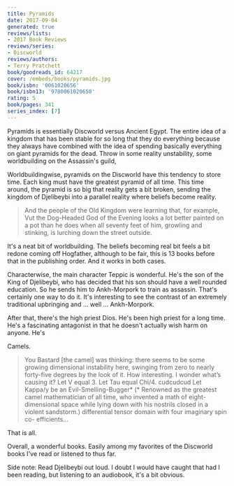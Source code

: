 ```yaml
---
title: Pyramids
date: 2017-09-04
generated: true
reviews/lists:
- 2017 Book Reviews
reviews/series:
- Discworld
reviews/authors:
- Terry Pratchett
book/goodreads_id: 64217
cover: /embeds/books/pyramids.jpg
book/isbn: '0061020656'
book/isbn13: '9780061020650'
rating: 5
book/pages: 341
series_index: [7]
---
```

Pyramids is essentially Discworld versus Ancient Egypt. The entire idea of a kingdom that has been stable for so long that they do everything because they always have combined with the idea of spending basically everything on giant pyramids for the dead. Throw in some reality unstability, some worldbuilding on the Assassin's guild,  

Worldbuildingwise, pyramids on the Discworld have this tendency to store time. Each king must have the greatest pyramid of all time. This time around, the pyramid is so big that reality gets a bit broken, sending the kingdom of Djelibeybi into a parallel reality where beliefs become reality.  

<!--more-->

> And the people of the Old Kingdom were learning that, for example, Vut the Dog-Headed God of the Evening looks a lot better painted on a pot than he does when all seventy feet of him, growling and stinking, is lurching down the street outside.

It's a neat bit of worldbuilding. The beliefs becoming real bit feels a bit redone coming off Hogfather, although to be fair, this is 13 books before that in the publishing order. And it works in both cases.  

Characterwise, the main character Teppic is wonderful. He's the son of the King of Djelibeybi, who has decided that his son should have a well rounded education. So he sends him to Ankh-Morpork to train as assassin. That's certainly one way to do it. It's interesting to see the contrast of an extremely traditional upbringing and ... well ... Ankh-Morpork.  

After that, there's the high priest Dios. He's been high priest for a long time. He's a fascinating antagonist in that he doesn't actually wish harm on anyone. He's  

Camels.  

> You Bastard [the camel] was thinking: there seems to be some growing dimensional instability here, swinging from zero to nearly forty-five degrees by the look of it. How interesting. I wonder what’s causing it? Let V equal 3. Let Tau equal Chi/4. cudcudcud Let Kappa/y be an Evil-Smelling-Bugger* (* Renowned as the greatest camel mathematician of all time, who invented a math of eight-dimensional space while lying down with his nostrils closed in a violent sandstorm.) differential tensor domain with four imaginary spin co- efficients...

That is all.  

Overall, a wonderful books. Easily among my favorites of the Discworld books I've read or listened to thus far.  

Side note: Read Djelibeybi out loud. I doubt I would have caught that had I been reading, but listening to an audiobook, it's a bit obvious.
